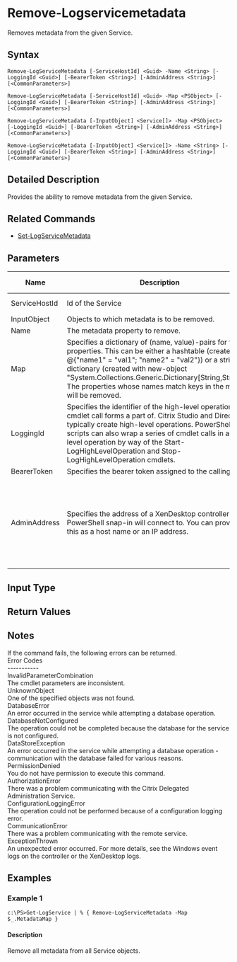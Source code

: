 ﻿
# Remove-Logservicemetadata
Removes metadata from the given Service.
## Syntax
```
Remove-LogServiceMetadata [-ServiceHostId] <Guid> -Name <String> [-LoggingId <Guid>] [-BearerToken <String>] [-AdminAddress <String>] [<CommonParameters>]

Remove-LogServiceMetadata [-ServiceHostId] <Guid> -Map <PSObject> [-LoggingId <Guid>] [-BearerToken <String>] [-AdminAddress <String>] [<CommonParameters>]

Remove-LogServiceMetadata [-InputObject] <Service[]> -Map <PSObject> [-LoggingId <Guid>] [-BearerToken <String>] [-AdminAddress <String>] [<CommonParameters>]

Remove-LogServiceMetadata [-InputObject] <Service[]> -Name <String> [-LoggingId <Guid>] [-BearerToken <String>] [-AdminAddress <String>] [<CommonParameters>]
```
## Detailed Description
Provides the ability to remove metadata from the given Service.


## Related Commands

* [Set-LogServiceMetadata](./Set-LogServiceMetadata/)
## Parameters
| Name   | Description | Required? | Pipeline Input | Default Value |
| --- | --- | --- | --- | --- |
| ServiceHostId | Id of the Service | true | true (ByValue, ByPropertyName) |  |
| InputObject | Objects to which metadata is to be removed. | true | true (ByValue) |  |
| Name | The metadata property to remove. | true | false |  |
| Map | Specifies a dictionary of (name, value)-pairs for the properties. This can be either a hashtable (created with @{"name1" = "val1"; "name2" = "val2"}) or a string dictionary (created with new-object "System.Collections.Generic.Dictionary\[String,String\]"). The properties whose names match keys in the map will be removed. | true | true (ByValue) |  |
| LoggingId | Specifies the identifier of the high-level operation this cmdlet call forms a part of. Citrix Studio and Director typically create high-level operations. PowerShell scripts can also wrap a series of cmdlet calls in a high-level operation by way of the Start-LogHighLevelOperation and Stop-LogHighLevelOperation cmdlets. | false | false |  |
| BearerToken | Specifies the bearer token assigned to the calling user | false | false |  |
| AdminAddress | Specifies the address of a XenDesktop controller the PowerShell snap-in will connect to. You can provide this as a host name or an IP address. | false | false | Localhost. Once a value is provided by any cmdlet, this value becomes the default. |

## Input Type

### 

## Return Values

### 

## Notes
If the command fails, the following errors can be returned.<br>    Error Codes<br>    -----------<br>    InvalidParameterCombination<br>        The cmdlet parameters are inconsistent.<br>    UnknownObject<br>        One of the specified objects was not found.<br>    DatabaseError<br>        An error occurred in the service while attempting a database operation.<br>    DatabaseNotConfigured<br>        The operation could not be completed because the database for the service is not configured.<br>    DataStoreException<br>        An error occurred in the service while attempting a database operation - communication with the database failed for various reasons.<br>    PermissionDenied<br>        You do not have permission to execute this command.<br>    AuthorizationError<br>        There was a problem communicating with the Citrix Delegated Administration Service.<br>    ConfigurationLoggingError<br>        The operation could not be performed because of a configuration logging error.<br>    CommunicationError<br>        There was a problem communicating with the remote service.<br>    ExceptionThrown<br>        An unexpected error occurred.  For more details, see the Windows event logs on the controller or the XenDesktop logs.
## Examples

### Example 1
```
c:\PS>Get-LogService | % { Remove-LogServiceMetadata -Map $_.MetadataMap }
```
#### Description
Remove all metadata from all Service objects.
